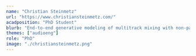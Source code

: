 ```yaml
---
name: "Christian Steinmetz"
url: "https://www.christiansteinmetz.com/"
acadposition: "PhD Student"
blurb: "End-to-end generative modeling of multitrack mixing with non-parallel data and adversarial networks"
themes: ["audioeng"]
role: "PhD"
image: "./christiansteinmetz.png"
---
```

